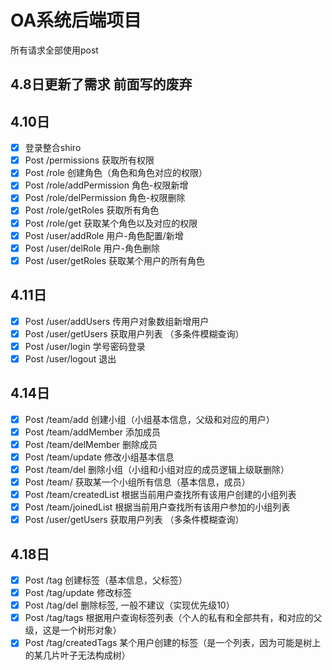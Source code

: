 # OA系统后端项目
所有请求全部使用post
## 4.8日更新了需求 前面写的废弃
## 4.10日
- [x] 登录整合shiro
- [x] Post	/permissions  			获取所有权限
- [x] Post	/role  					创建角色（角色和角色对应的权限）
- [x] Post	/role/addPermission		角色-权限新增
- [x] Post	/role/delPermission		角色-权限删除
- [x] Post	/role/getRoles			获取所有角色
- [x] Post	/role/get				获取某个角色以及对应的权限
- [x] Post	/user/addRole			用户-角色配置/新增
- [x] Post	/user/delRole			用户-角色删除
- [x] Post	/user/getRoles			获取某个用户的所有角色
## 4.11日
- [x] Post	/user/addUsers		传用户对象数组新增用户
- [x] Post	/user/getUsers		获取用户列表 （多条件模糊查询）
- [x] Post	/user/login		学号密码登录
- [x] Post	/user/logout		退出
## 4.14日
- [x] Post	/team/add				创建小组（小组基本信息，父级和对应的用户）
- [x] Post	/team/addMember		添加成员
- [x] Post	/team/delMember		删除成员
- [x] Post	/team/update			修改小组基本信息
- [x] Post	/team/del				删除小组（小组和小组对应的成员逻辑上级联删除）
- [x] Post	/team/			获取某一个小组所有信息（基本信息，成员）
- [x] Post	/team/createdList		根据当前用户查找所有该用户创建的小组列表
- [x] Post	/team/joinedList  		根据当前用户查找所有该用户参加的小组列表
- [x] Post	/user/getUsers		获取用户列表 （多条件模糊查询）
## 4.18日
- [x] Post	/tag				创建标签（基本信息，父标签）
- [x] Post	/tag/update		修改标签
- [x] Post	/tag/del			删除标签, 一般不建议（实现优先级10）
- [x] Post	/tag/tags			根据用户查询标签列表（个人的私有和全部共有，和对应的父级，这是一个树形对象）
- [x] Post	/tag/createdTags	某个用户创建的标签（是一个列表，因为可能是树上的某几片叶子无法构成树）